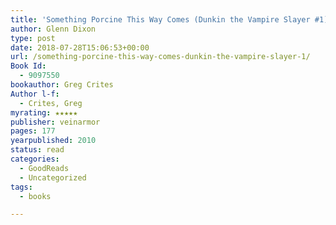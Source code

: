 ```yaml
---
title: 'Something Porcine This Way Comes (Dunkin the Vampire Slayer #1)'
author: Glenn Dixon
type: post
date: 2018-07-28T15:06:53+00:00
url: /something-porcine-this-way-comes-dunkin-the-vampire-slayer-1/
Book Id:
  - 9097550
bookauthor: Greg Crites
Author l-f:
  - Crites, Greg
myrating: ★★★★★
publisher: veinarmor
pages: 177
yearpublished: 2010
status: read
categories:
  - GoodReads
  - Uncategorized
tags:
  - books

---
```

